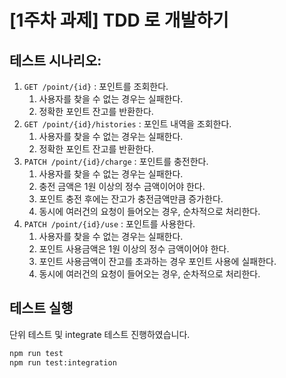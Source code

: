 # [1주차 과제] TDD 로 개발하기

## 테스트 시나리오:

1. `GET /point/{id}` : 포인트를 조회한다.
   1. 사용자를 찾을 수 없는 경우는 실패한다.
   2. 정확한 포인트 잔고를 반환한다.
1. `GET /point/{id}/histories` : 포인트 내역을 조회한다.
   1. 사용자를 찾을 수 없는 경우는 실패한다.
   2. 정확한 포인트 잔고를 반환한다.
1. `PATCH /point/{id}/charge` : 포인트를 충전한다.
   1. 사용자를 찾을 수 없는 경우는 실패한다.
   1. 충전 금액은 1원 이상의 정수 금액이어야 한다.
   1. 포인트 충전 후에는 잔고가 충전금액만큼 증가한다.
   1. 동시에 여러건의 요청이 들어오는 경우, 순차적으로 처리한다.
1. `PATCH /point/{id}/use` : 포인트를 사용한다.
   1. 사용자를 찾을 수 없는 경우는 실패한다.
   1. 포인트 사용금액은 1원 이상의 정수 금액이어야 한다.
   1. 포인트 사용금액이 잔고를 초과하는 경우 포인트 사용에 실패한다.
   1. 동시에 여러건의 요청이 들어오는 경우, 순차적으로 처리한다.

## 테스트 실행

단위 테스트 및 integrate 테스트 진행하였습니다.

```bash
npm run test
npm run test:integration
```